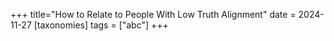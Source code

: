 +++
title="How to Relate to People With Low Truth Alignment"
date = 2024-11-27
[taxonomies]
tags = ["abc"]
+++
